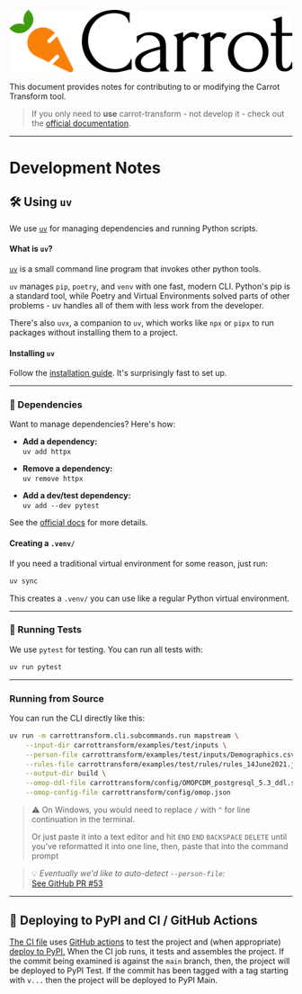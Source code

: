 
[
  ![Carrot Logo](
    https://raw.githubusercontent.com/Health-Informatics-UoN/carrot-transform/refs/heads/main/images/logo-primary.png
  )
](https://carrot.ac.uk/transform)


This document provides notes for contributing to or modifying the Carrot Transform tool.

> If you only need to **use** carrot-transform - not develop it - check out the [official documentation](https://carrot.ac.uk/transform).

---

# Development Notes

## 🛠 Using `uv`

We use [`uv`](https://docs.astral.sh/uv/) for managing dependencies and running Python scripts.

#### What is `uv`?

[`uv`](https://docs.astral.sh/uv/) is a small command line program that invokes other python tools.

`uv` manages `pip`, `poetry`, and `venv` with one fast, modern CLI.
Python's pip is a standard tool, while Poetry and Virtual Environments solved parts of other problems - uv handles all of them with less work from the developer.

There's also `uvx`, a companion to `uv`, which works like `npx` or `pipx` to run packages without installing them to a project.

#### Installing `uv`

Follow the [installation guide](https://docs.astral.sh/uv/#installation).
It's surprisingly fast to set up.

---

### 🧩 Dependencies

Want to manage dependencies? Here's how:

- **Add a dependency:**  
  `uv add httpx`

- **Remove a dependency:**  
  `uv remove httpx`

- **Add a dev/test dependency:**  
  `uv add --dev pytest`

See the [official docs](https://docs.astral.sh/uv/concepts/projects/dependencies/) for more details.

#### Creating a `.venv/`

If you need a traditional virtual environment for some reason, just run:

```sh
uv sync
```

This creates a `.venv/` you can use like a regular Python virtual environment.

---

### 🧪 Running Tests

We use `pytest` for testing.
You can run all tests with:

```sh
uv run pytest
```

---

### Running from Source

You can run the CLI directly like this:

```sh
uv run -m carrottransform.cli.subcommands.run mapstream \
    --input-dir carrottransform/examples/test/inputs \
    --person-file carrottransform/examples/test/inputs/Demographics.csv \
    --rules-file carrottransform/examples/test/rules/rules_14June2021.json \
    --output-dir build \
    --omop-ddl-file carrottransform/config/OMOPCDM_postgresql_5.3_ddl.sql \
    --omop-config-file carrottransform/config/omop.json
```

> ⚠️ On Windows, you would need to replace `/` with `^` for line continuation in the terminal.
>
> Or just paste it into a text editor and hit `END` `END` `BACKSPACE` `DELETE` until you've reformatted it into one line, then, paste that into the command prompt

> 💡 *Eventually we'd like to auto-detect `--person-file`:*  
> [See GitHub PR #53](https://github.com/Health-Informatics-UoN/carrot-transform/pull/53)

---

## 🚀 Deploying to PyPI and CI / GitHub Actions

[The CI file](.github/workflows/uv-workflow.yml) uses [GitHub actions](https://github.com/Health-Informatics-UoN/carrot-transform/actions) to test the project and (when appropriate) [deploy to PyPI.](https://pypi.org/project/carrot-transform/)
When the CI job runs, it tests and assembles the project.
If the commit being examined is against the `main` branch, then, the project will be deployed to PyPI Test.
If the commit has been tagged with a tag starting with `v...` then the project will be deployed to PyPI Main.
